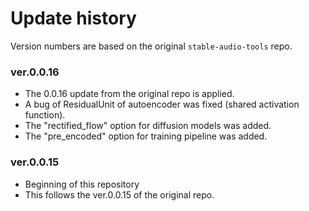 # Update history

Version numbers are based on the original `stable-audio-tools` repo.

### ver.0.0.16
- The 0.0.16 update from the original repo is applied.
- A bug of ResidualUnit of autoencoder was fixed (shared activation function).
- The "rectified_flow" option for diffusion models was added.
- The "pre_encoded" option for training pipeline was added.

### ver.0.0.15
- Beginning of this repository
- This follows the ver.0.0.15 of the original repo.